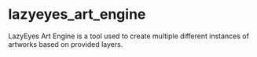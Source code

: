 # lazyeyes_art_engine
LazyEyes Art Engine is a tool used to create multiple different instances of artworks based on provided layers.
